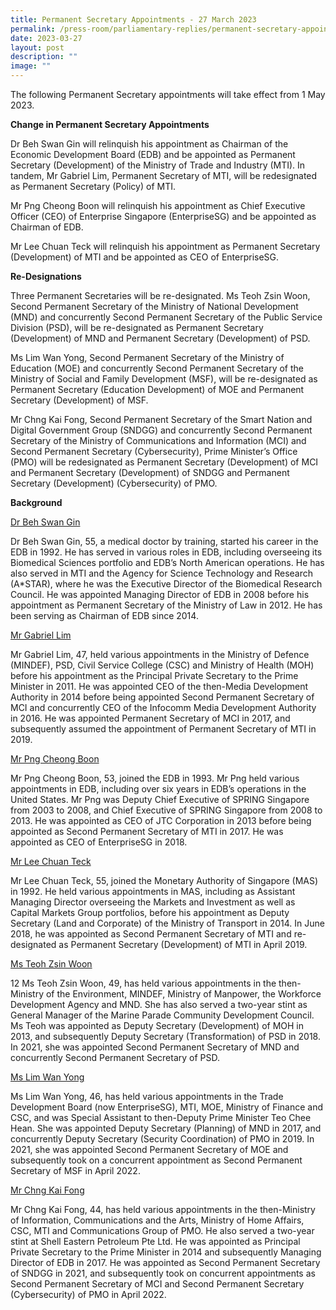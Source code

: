 ```yaml
---
title: Permanent Secretary Appointments ‑ 27 March 2023
permalink: /press-room/parliamentary-replies/permanent-secretary-appointments-27-march-2023/
date: 2023-03-27
layout: post
description: ""
image: ""
---
```

The following Permanent Secretary appointments will take effect from 1 May 2023.  
  
**Change in Permanent Secretary Appointments**  
  
Dr Beh Swan Gin will relinquish his appointment as Chairman of the Economic Development Board (EDB) and be appointed as Permanent Secretary (Development) of the Ministry of Trade and Industry (MTI). In tandem, Mr Gabriel Lim, Permanent Secretary of MTI, will be redesignated as Permanent Secretary (Policy) of MTI.  
  
Mr Png Cheong Boon will relinquish his appointment as Chief Executive Officer (CEO) of Enterprise Singapore (EnterpriseSG) and be appointed as Chairman of EDB.  
  
Mr Lee Chuan Teck will relinquish his appointment as Permanent Secretary (Development) of MTI and be appointed as CEO of EnterpriseSG.  
  
**Re-Designations**  
  
Three Permanent Secretaries will be re-designated. Ms Teoh Zsin Woon, Second Permanent Secretary of the Ministry of National Development (MND) and concurrently Second Permanent Secretary of the Public Service Division (PSD), will be re-designated as Permanent Secretary (Development) of MND and Permanent Secretary (Development) of PSD.&nbsp;  
  
Ms Lim Wan Yong, Second Permanent Secretary of the Ministry of Education (MOE) and concurrently Second Permanent Secretary of the Ministry of Social and Family Development (MSF), will be re-designated as Permanent Secretary (Education Development) of MOE and Permanent Secretary (Development) of MSF.  
  
Mr Chng Kai Fong, Second Permanent Secretary of the Smart Nation and Digital Government Group (SNDGG) and concurrently Second Permanent Secretary of the Ministry of Communications and Information (MCI) and Second Permanent Secretary (Cybersecurity), Prime Minister’s Office (PMO) will be redesignated as Permanent Secretary (Development) of MCI and Permanent Secretary (Development) of SNDGG and Permanent Secretary (Development) (Cybersecurity) of PMO.  
  
**Background**  
  
<u>Dr Beh Swan Gin</u>
  
Dr Beh Swan Gin, 55, a medical doctor by training, started his career in the EDB in 1992. He has served in various roles in EDB, including overseeing its Biomedical Sciences portfolio and EDB’s North American operations. He has also served in MTI and the Agency for Science Technology and Research (A\*STAR), where he was the Executive Director of the Biomedical Research Council. He was appointed Managing Director of EDB in 2008 before his appointment as Permanent Secretary of the Ministry of Law in 2012. He has been serving as Chairman of EDB since 2014.  
  
<u>Mr Gabriel Lim</u> 

Mr Gabriel Lim, 47, held various appointments in the Ministry of Defence (MINDEF), PSD, Civil Service College (CSC) and Ministry of Health (MOH) before his appointment as the Principal Private Secretary to the Prime Minister in 2011. He was appointed CEO of the then-Media Development Authority in 2014 before being appointed Second Permanent Secretary of MCI and concurrently CEO of the Infocomm Media Development Authority in 2016. He was appointed Permanent Secretary of MCI in 2017, and subsequently assumed the appointment of Permanent Secretary of MTI in 2019.  
  
<u>Mr Png Cheong Boon</u>&nbsp;  
  
Mr Png Cheong Boon, 53, joined the EDB in 1993. Mr Png held various appointments in EDB, including over six years in EDB’s operations in the United States. Mr Png was Deputy Chief Executive of SPRING Singapore from 2003 to 2008, and Chief Executive of SPRING Singapore from 2008 to 2013. He was appointed as CEO of JTC Corporation in 2013 before being appointed as Second Permanent Secretary of MTI in 2017. He was appointed as CEO of EnterpriseSG&nbsp;in 2018.  
  
<u>Mr Lee Chuan Teck</u> 
  
Mr Lee Chuan Teck, 55, joined the Monetary Authority of Singapore (MAS) in 1992. He held various appointments in MAS, including as Assistant Managing Director overseeing the Markets and Investment as well as Capital Markets Group portfolios, before his appointment as Deputy Secretary (Land and Corporate) of the Ministry of Transport in 2014. In June 2018, he was appointed as Second Permanent Secretary of MTI and re-designated as Permanent Secretary (Development) of MTI in April 2019.  
  
<u>Ms Teoh Zsin Woon</u>
  
12 Ms Teoh Zsin Woon, 49, has held various appointments in the then-Ministry of the Environment, MINDEF, Ministry of Manpower, the Workforce Development Agency and MND. She has also served a two-year stint as General Manager of the Marine Parade Community Development Council. Ms Teoh was appointed as Deputy Secretary (Development) of MOH in 2013, and subsequently Deputy Secretary (Transformation) of PSD in 2018. In 2021, she was appointed Second Permanent Secretary of MND and concurrently Second Permanent Secretary of PSD.  
  
<u>Ms Lim Wan Yong</u>
  
Ms Lim Wan Yong, 46, has held various appointments in the Trade Development Board (now EnterpriseSG), MTI, MOE, Ministry of Finance and CSC, and was Special Assistant to then-Deputy Prime Minister Teo Chee Hean. She was appointed Deputy Secretary (Planning) of MND in 2017, and concurrently Deputy Secretary (Security Coordination) of PMO in 2019. In 2021, she was appointed Second Permanent Secretary of MOE and subsequently took on a concurrent appointment as Second Permanent Secretary of MSF in April 2022.  
  
<u>Mr Chng Kai Fong</u>
  
Mr Chng Kai Fong, 44, has held various appointments in the then-Ministry of Information, Communications and the Arts, Ministry of Home Affairs, CSC, MTI and Communications Group of PMO. He also served a two-year stint at Shell Eastern Petroleum Pte Ltd. He was appointed as Principal Private Secretary to the Prime Minister in 2014 and subsequently Managing Director of EDB in 2017. He was appointed as Second Permanent Secretary of SNDGG in 2021, and subsequently took on concurrent appointments as Second Permanent Secretary of MCI and Second Permanent Secretary (Cybersecurity) of PMO in April 2022.